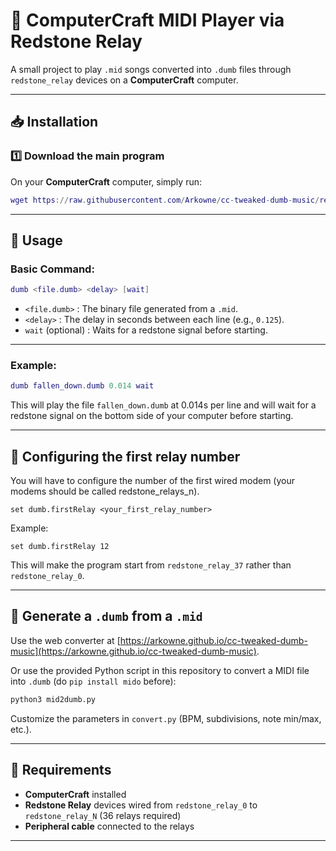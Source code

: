 
# 🎵 ComputerCraft MIDI Player via Redstone Relay

A small project to play `.mid` songs converted into `.dumb` files through `redstone_relay` devices on a **ComputerCraft** computer.

---

## 📥 Installation

### 1️⃣ Download the main program

On your **ComputerCraft** computer, simply run:

```lua
wget https://raw.githubusercontent.com/Arkowne/cc-tweaked-dumb-music/refs/heads/main/dumb.lua dumb
````

---

## 📝 Usage

### Basic Command:

```lua
dumb <file.dumb> <delay> [wait]
```

* `<file.dumb>` : The binary file generated from a `.mid`.
* `<delay>` : The delay in seconds between each line (e.g., `0.125`).
* `wait` (optional) : Waits for a redstone signal before starting.

---

### Example:

```lua
dumb fallen_down.dumb 0.014 wait
```

This will play the file `fallen_down.dumb` at 0.014s per line and will wait for a redstone signal on the bottom side of your computer before starting.

---

## 🔧 Configuring the first relay number

You will have to configure the number of the first wired modem (your modems should be called redstone_relays_n).

```cct
set dumb.firstRelay <your_first_relay_number>
```

Example:

```cct
set dumb.firstRelay 12
```

This will make the program start from `redstone_relay_37` rather than `redstone_relay_0`.

---

## 🎼 Generate a `.dumb` from a `.mid`

Use the web converter at [https://arkowne.github.io/cc-tweaked-dumb-music](https://arkowne.github.io/cc-tweaked-dumb-music).

Or use the provided Python script in this repository to convert a MIDI file into `.dumb` (do `pip install mido` before):

```bash
python3 mid2dumb.py
```

Customize the parameters in `convert.py` (BPM, subdivisions, note min/max, etc.).

---

## 🚨 Requirements

* **ComputerCraft** installed
* **Redstone Relay** devices wired from `redstone_relay_0` to `redstone_relay_N` (36 relays required)
* **Peripheral cable** connected to the relays

---



